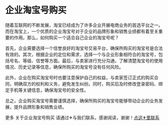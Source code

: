 # 企业淘宝号购买

随着互联网的不断发展，淘宝已经成为了许多企业开展电商业务的首选平台之一。而在淘宝上，一个优质的企业淘宝号对于企业的品牌形象和销售业绩都有着至关重要的作用。那么，如何购买一个适合自己企业的淘宝号呢？

首先，企业需要选择一个信誉良好的淘宝号交易平台，确保所购买的淘宝号是合法有效的。其次，根据企业的定位和需求，选择一个与企业形象相符合的淘宝号，包括号名、等级、信誉等方面。最后，与卖家进行充分沟通，了解清楚淘宝号的使用情况、历史记录等信息，确保所购买的淘宝号没有任何风险。

此外，企业在购买淘宝号时也要注意保护自己的权益，与卖家签订正式的购买合同，明确双方的权利和义务，避免发生纠纷。同时，购买后及时修改登录密码、绑定手机等关键信息，确保淘宝号的安全性。

总之，企业购买淘宝号需要谨慎选择，确保所购买的淘宝号能够带动企业的业务发展，提升品牌形象和销售业绩。

更多 关于企业淘宝号购买 请通过✈与我们联系，感谢阅读，谢谢！[点这✈里联系](https://w.k02.cc)